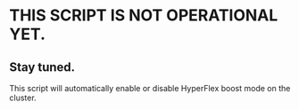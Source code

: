 # THIS SCRIPT IS NOT OPERATIONAL YET.
## Stay tuned.

This script will automatically enable or disable HyperFlex boost mode on the cluster.
